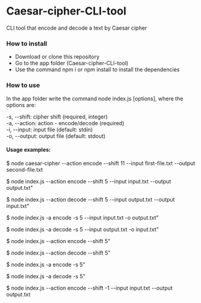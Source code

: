 # Caesar-cipher-CLI-tool
CLI tool that encode and decode a text by Caesar cipher

### How to install
- Download or clone this repository
- Go to the app folder (Caesar-cipher-CLI-tool)
- Use the command npm i or npm install to install the dependencies

### How to use
In the app folder write the command node index.js [options], where the options are:

-s, --shift: cipher shift (required, integer)<br>
-a, --action: action - encode/decode (required)<br>
-i, --input: input file (default: stdin)<br>
-o, --output: output file (default: stdout)<br>

#### Usage examples:
$ node caesar-cipher --action encode --shift 11 --input first-file.txt --output second-file.txt

$ node index.js --action encode --shift 5 --input input.txt --output output.txt"

$ node index.js --action decode --shift 5 --input output.txt --output input.txt"

$ node index.js -a encode -s 5 --input input.txt -o output.txt"

$ node index.js -a decode -s 5 --input output.txt -o input.txt"

$ node index.js --action encode --shift 5"

$ node index.js --action decode --shift 5"

$ node index.js -a encode -s 5"

$ node index.js -a decode -s 5"

$ node index.js --action encode --shift -1 --input input.txt --output output.txt
